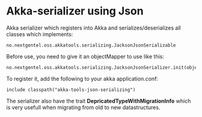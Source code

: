 Akka-serializer using Json
================================

Akka serializer which registers into Akka and serializes/deserializes all classes which implements:

    no.nextgentel.oss.akkatools.serializing.JacksonJsonSerializable

Before use, you need to give it an objectMapper to use like this:

    no.nextgentel.oss.akkatools.serializing.JacksonJsonSerializer.init(objectMapper);
    
To register it, add the following to your akka application.conf:

    include classpath("akka-tools-json-serializing")
    
The serializer also have the trait **DepricatedTypeWithMigrationInfo** which is very usefull when
migrating from old to new datastructures.
